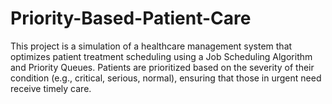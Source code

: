 # Priority-Based-Patient-Care
This project is a simulation of a healthcare management system that optimizes patient treatment scheduling using a Job Scheduling Algorithm and Priority Queues. Patients are prioritized based on the severity of their condition (e.g., critical, serious, normal), ensuring that those in urgent need receive timely care.
